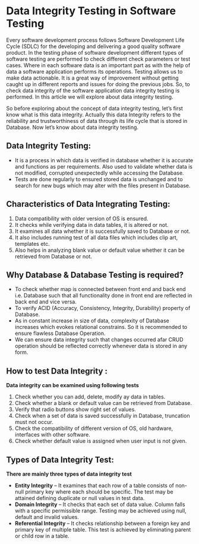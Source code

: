 # Data Integrity Testing in Software Testing

Every software development process follows Software Development Life Cycle (SDLC) for the developing and delivering a good quality software product. In the testing phase of software development different types of software testing are performed to check different check parameters or test cases. Where in each software data is an important part as with the help of data a software application performs its operations. Testing allows us to make data actionable. It is a great way of improvement without getting caught up in different reports and issues for doing the previous jobs. So, to check data integrity of the software application data integrity testing is performed. In this article we will explore about data integrity testing.

So before exploring about the concept of data integrity testing, let’s first know what is this data integrity. Actually this data Integrity refers to the reliability and trustworthiness of data through its life cycle that is stored in Database. Now let’s know about data integrity testing.

## Data Integrity Testing:

- It is a process in which data is verified in database whether it is accurate and functions as per requirements. Also used to validate whether data is not modified, corrupted unexpectedly while accessing the Database.
- Tests are done regularly to ensured stored data is unchanged and to search for new bugs which may alter with the files present in Database.

## Characteristics of Data Integrating Testing:

1. Data compatibility with older version of OS is ensured.
2. It checks while verifying data in data tables, it is altered or not.
3. It examines all data whether it is successfully saved to Database or not.
4. It also includes running test of all data files which includes clip art, templates etc.
5. Also helps in analyzing blank value or default value whether it can be retrieved from Database or not.

## Why Database & Database Testing is required?

- To check whether map is connected between front end and back end i.e. Database such that all functionality done in front end are reflected in back end and vice versa.
- To verify ACID (Accuracy, Consistency, Integrity, Durability) property of Database.
- As in constant increase in size of data, complexity of Database increases which evokes relational constrains. So it is recommended to ensure flawless Database Operation.
- We can ensure data integrity such that changes occurred afar CRUD operation should be reflected correctly whenever data is stored in any form.

## How to test Data Integrity :

**Data integrity can be examined using following tests**

1. Check whether you can add, delete, modify ay data in tables.
2. Check whether a blank or default value can be retrieved from Database.
3. Verify that radio buttons show right set of values.
4. Check when a set of data is saved successfully in Database, truncation must not occur.
5. Check the compatibility of different version of OS, old hardware, interfaces with other software.
6. Check whether default value is assigned when user input is not given.

## Types of Data Integrity Test:

**There are mainly three types of data integrity test**

- **Entity Integrity** –
  It examines that each row of a table consists of non-null primary key where each should be specific. The test may be attained defining duplicate or null values in test data.
- **Domain Integrity** –
  It checks that each set of data value. Column falls with a specific permissible range. Testing may be achieved using null, default and invalid values.
- **Referential Integrity** –
  It checks relationship between a foreign key and primary key of multiple table. This test is achieved by eliminating parent or child row in a table.
